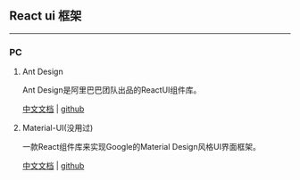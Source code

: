 ## React ui 框架
---

### PC
1. Ant Design

    Ant Design是阿里巴巴团队出品的ReactUI组件库。

   [中文文档](https://ant.design/docs/react/introduce-cn) | [github](https://github.com/ant-design/ant-design)

2. Material-UI(没用过)

    一款React组件库来实现Google的Material Design风格UI界面框架。

     [中文文档](https://react.semantic-ui.com/) | [github](https://github.com/mui-org/material-ui)
